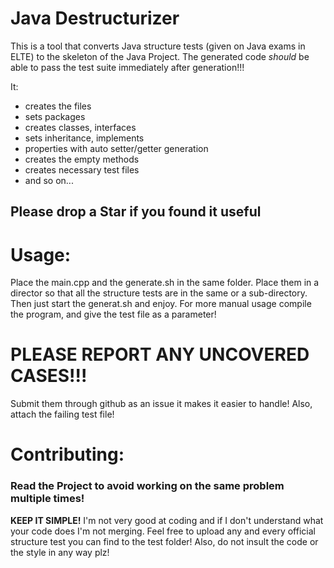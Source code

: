 # Java Destructurizer

This is a tool that converts Java structure tests (given on Java exams in ELTE) to the skeleton of the Java Project.
The generated code *should* be able to pass the test suite immediately after generation!!!

It:

- creates the files
- sets packages
- creates classes, interfaces
- sets inheritance, implements
- properties with auto setter/getter generation
- creates the empty methods
- creates necessary test files
- and so on...

## Please drop a **Star** if you found it useful

# Usage:
Place the main.cpp and the generate.sh in the same folder.
Place them in a director so that all the structure tests are in the same or a sub-directory.
Then just start the generat.sh and enjoy. For more manual usage compile the program, and give the test file as a parameter!

# PLEASE REPORT ANY UNCOVERED CASES!!!

Submit them through github as an issue it makes it easier to handle!
Also, attach the failing test file!

# Contributing:

### Read the Project to avoid working on the same problem multiple times!

**KEEP IT SIMPLE!** I'm not very good at coding and if I don't understand what your code does I'm not merging.
Feel free to upload any and every official structure test you can find to the test folder!
Also, do not insult the code or the style in any way plz!
